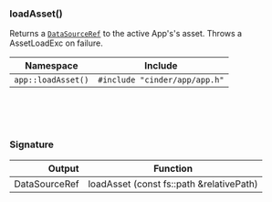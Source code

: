 ### loadAsset()

Returns a [`DataSourceRef`] to the active App's's asset. Throws a AssetLoadExc on failure.

| Namespace         | Include
|-------------------|-------------
| `app::loadAsset()` | `#include "cinder/app/app.h"`

[`DataSourceRef`]: ../DataSource.md

<br>
<br>
<br>

### Signature

| Output          | Function
|----------------:|--------------
| DataSourceRef   | loadAsset (const fs::path &relativePath)